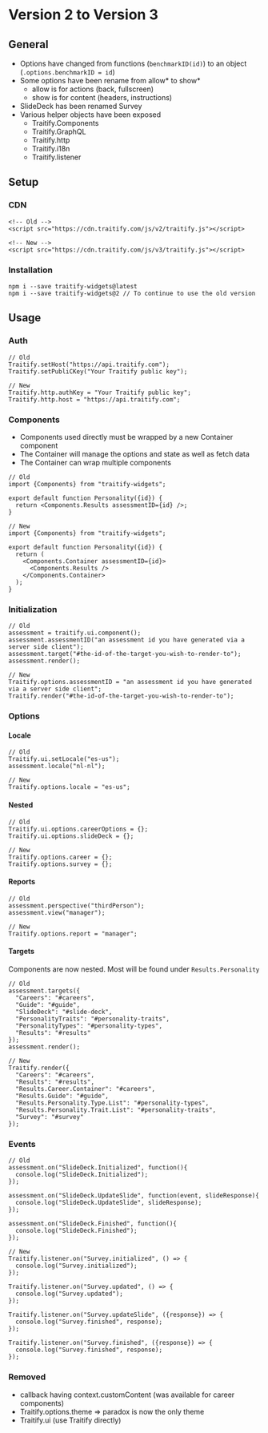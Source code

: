 # Version 2 to Version 3

## General

- Options have changed from functions (`benchmarkID(id)`) to an object (`.options.benchmarkID = id`)
- Some options have been rename from allow* to show*
  - allow is for actions (back, fullscreen)
  - show is for content (headers, instructions)
- SlideDeck has been renamed Survey
- Various helper objects have been exposed
  - Traitify.Components
  - Traitify.GraphQL
  - Traitify.http
  - Traitify.i18n
  - Traitify.listener

## Setup

### CDN

```
<!-- Old -->
<script src="https://cdn.traitify.com/js/v2/traitify.js"></script>

<!-- New -->
<script src="https://cdn.traitify.com/js/v3/traitify.js"></script>
```

### Installation

```
npm i --save traitify-widgets@latest
npm i --save traitify-widgets@2 // To continue to use the old version
```

## Usage

### Auth

```
// Old
Traitify.setHost("https://api.traitify.com");
Traitify.setPubliCKey("Your Traitify public key");

// New
Traitify.http.authKey = "Your Traitify public key";
Traitify.http.host = "https://api.traitify.com";
```

### Components

- Components used directly must be wrapped by a new Container component
- The Container will manage the options and state as well as fetch data
- The Container can wrap multiple components

```
// Old
import {Components} from "traitify-widgets";

export default function Personality({id}) {
  return <Components.Results assessmentID={id} />;
}

// New
import {Components} from "traitify-widgets";

export default function Personality({id}) {
  return (
    <Components.Container assessmentID={id}>
      <Components.Results />
    </Components.Container>
  );
}
```

### Initialization

```
// Old
assessment = traitify.ui.component();
assessment.assessmentID("an assessment id you have generated via a server side client");
assessment.target("#the-id-of-the-target-you-wish-to-render-to");
assessment.render();

// New
Traitify.options.assessmentID = "an assessment id you have generated via a server side client";
Traitify.render("#the-id-of-the-target-you-wish-to-render-to");
```

### Options

#### Locale

```
// Old
Traitify.ui.setLocale("es-us");
assessment.locale("nl-nl");

// New
Traitify.options.locale = "es-us";
```

#### Nested

```
// Old
Traitify.ui.options.careerOptions = {};
Traitify.ui.options.slideDeck = {};

// New
Traitify.options.career = {};
Traitify.options.survey = {};
```

#### Reports

```
// Old
assessment.perspective("thirdPerson");
assessment.view("manager");

// New
Traitify.options.report = "manager";
```

#### Targets

Components are now nested. Most will be found under `Results.Personality`

```
// Old
assessment.targets({
  "Careers": "#careers",
  "Guide": "#guide",
  "SlideDeck": "#slide-deck",
  "PersonalityTraits": "#personality-traits",
  "PersonalityTypes": "#personality-types",
  "Results": "#results"
});
assessment.render();

// New
Traitify.render({
  "Careers": "#careers",
  "Results": "#results",
  "Results.Career.Container": "#careers",
  "Results.Guide": "#guide",
  "Results.Personality.Type.List": "#personality-types",
  "Results.Personality.Trait.List": "#personality-traits",
  "Survey": "#survey"
});
```

### Events

```
// Old
assessment.on("SlideDeck.Initialized", function(){
  console.log("SlideDeck.Initialized");
});

assessment.on("SlideDeck.UpdateSlide", function(event, slideResponse){
  console.log("SlideDeck.UpdateSlide", slideResponse);
});

assessment.on("SlideDeck.Finished", function(){
  console.log("SlideDeck.Finished");
});

// New
Traitify.listener.on("Survey.initialized", () => {
  console.log("Survey.initialized");
});

Traitify.listener.on("Survey.updated", () => {
  console.log("Survey.updated");
});

Traitify.listener.on("Survey.updateSlide", ({response}) => {
  console.log("Survey.finished", response);
});

Traitify.listener.on("Survey.finished", ({response}) => {
  console.log("Survey.finished", response);
});
```

### Removed

- callback having context.customContent (was available for career components)
- Traitify.options.theme => paradox is now the only theme
- Traitify.ui (use Traitify directly)
